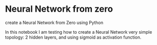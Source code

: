 # Neural Network from zero
create a Neural Network from Zero using Python

In this notebook I am testing how to create a Neural Network very simple topology: 2 hidden layers, and using sigmoid as activation function.
